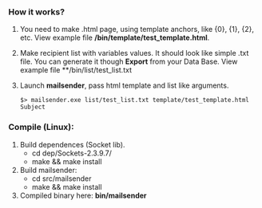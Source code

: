 ### How it works?

1. You need to make .html page, using template anchors, like {0}, {1}, {2}, etc. View example file **/bin/template/test_template.html**.
2. Make recipient list with variables values. It should look like simple .txt file. You can generate it though **Export** from your Data Base. View example file **/bin/list/test_list.txt
3. Launch **mailsender**, pass html template and list like arguments. 

    `$> mailsender.exe list/test_list.txt template/test_template.html Subject`
    
### Compile (Linux):

1. Build dependences (Socket lib). 
    * cd dep/Sockets-2.3.9.7/
    * make && make install
2. Build mailsender:
    * cd src/mailsender
    * make && make install
3. Compiled binary here: **bin/mailsender**